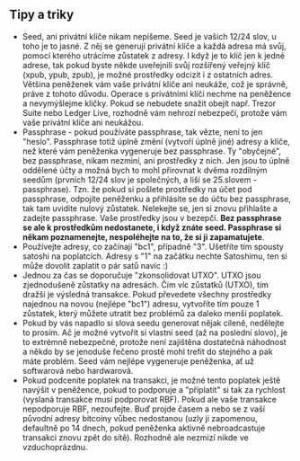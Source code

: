 ## Tipy a triky

- Seed, ani privátní klíče nikam nepíšeme. Seed je vašich 12/24 slov, u toho je to jasné. Z něj se generují privátní klíče a každá adresa má svůj, pomocí kterého utrácíme zůstatek z adresy. I když je to klíč jen k jedné adrese, tak pokud byste někde uveřejnili svůj rozšířený veřejný klíč (xpub, ypub, zpub), je možné prostředky odcizit i z ostatních adres. Většina peněženek vám vaše privátní klíče ani neukáže, což je správně, práve z tohoto důvodu. Operace s privátními klíči nechme na peněžence a nevymýšlejme kličky. Pokud se nebudete snažit obejít např. Trezor Suite nebo Ledger Live, rozhodně vám nehrozí nebezpečí, protože vám vaše privátní klíče ani neukážou.
- Passphrase - pokud používáte passphrase, tak vězte, není to jen "heslo". Passphrase totiž úplně změní (vytvoří úplně jiné) adresy a klíče, než které vám peněženka vygeneruje bez passphrase. Ty "obyčejné", bez passphrase, nikam nezminí, ani prostředky z nich. Jen jsou to úplně oddělené účty a možná bych to mohl přirovnat k dvěma rozdílným seedům (prvních 12/24 slov je společných, a liší se 25.slovem - passphrase). Tzn. že pokud si pošlete prostředky na účet pod passphrase, odpojíte peněženku a přihlásíte se do účtu bez passphrase, tak tam uvidíte nulový zůstatek. Nelekejte se, jen si znovu přihlašte a zadejte passphrase. Vaše prostředky jsou v bezepčí. **Bez passphrase se ale k prostředkům nedostanete, i když znáte seed. Passphrase si někam poznamenejte, nespoléhejte na to, že si ji zapamatujete**.
- Používejte adresy, co začínají "bc1", případně "3". Ušetříte tím spousty satoshi na poplatcích. Adresy s "1" na začátku nechte Satoshimu, ten si může dovolit zaplatit o pár satů navíc :)
- Jednou za čas se doporučuje "zkonsolidovat UTXO". UTXO jsou zjednodušeně zůstatky na adresách. Čím víc zůstatků (UTXO), tím dražší je výsledná transakce. Pokud převedete všechny prostředky najednou na novou (nejlépe "bc1") adresu, vytvoříte tím pouze 1 zůstatek, který můžete utratit bez problémů za daleko menší poplatek.
- Pokud by vás napadlo si slova seedu generovat nějak cíleně, nedělejte to prosím. Ač je možné vytvořit si vlastní seed (až na poslední slovo), je to extrémně nebezpečné, protože není zajištěna dostatečná náhodnost a někdo by se jenoduše řečeno prostě mohl trefit do stejného a pak máte problém. Seed vám nejlépe vygeneruje peněženka, ať už softwarová nebo hardwarová.
- Pokud podceníte poplatek na transakci, je možné tento poplatek ještě navýšit v peněžence, pokud to podporuje a "připlatit" si tak za rychlost (vyslaná transakce musí podporovat RBF). Pokud ale vaše transakce nepodporuje RBF, nezoufejte. Buď projde časem a nebo se z vaší původní adresy bitcoiny vůbec nedostanou (uzly ji zapomenou, defaultně po 14 dnech, pokud peněženka aktivně nebroadcastuje transakci znovu zpět do sítě). Rozhodně ale nezmizí nikde ve vzduchoprázdnu.
